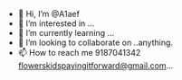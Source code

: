 - 👋 Hi, I’m @A1aef
- 👀 I’m interested in ...
- 🌱 I’m currently learning ...
- 💞️ I’m looking to collaborate on ..anything.
- 📫 How to reach me 9187041342 flowerskidspayingitforward@gmail.com...

<!---
A1aef/A1aef is a ✨ special ✨ repository because its `README.md` (this file) appears on your GitHub profile.
You can click the Preview link to take a look at your changes.
--->
